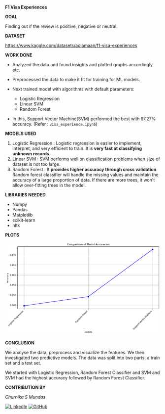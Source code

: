 
  

**F1 Visa Experiences**

  

**GOAL**

  
Finding out if the review is positive, negative or neutral.
  

**DATASET**

  

https://www.kaggle.com/datasets/adiamaan/f1-visa-experiences

  

  

**WORK DONE**

* Analyzed the data and found insights and plotted graphs accordingly etc.
* Preprocessed the data to make it fit for training for ML models.
* Next trained model with algorithms with default parameters:
	* Logistic Regression
	* Linear SVM
	* Random Forest

* In this, Support Vector Machine(SVM) performed the best with 97.27% accuracy. (Refer : `visa_experience.ipynb`)
  

**MODELS USED**

1. Logistic Regression : Logistic regression is easier to implement, interpret, and very efficient to train. It is **very fast at classifying unknown records**.
2. Linear SVM : SVM performs well on classification problems when size of dataset is not too large.
3. Random Forest : It **provides higher accuracy through cross validation**. Random forest classifier will handle the missing values and maintain the accuracy of a large proportion of data. If there are more trees, it won't allow over-fitting trees in the model.

**LIBRARIES NEEDED**

* Numpy
* Pandas
* Matplotlib
* scikit-learn
* nltk
  
  

**PLOTS**

![Model Accuracies](../Images/final_accuracy.png "Model Accuracies")


**CONCLUSION**

  

We analyse the data, preprocess and visualize the features. We then investigated two predictive models. The data was split into two parts, a train set and a test set.

We started with Logistic Regression, Random Forest Classifier and SVM and SVM had the highest accuracy followed by Random Forest Classifier.

  

**CONTRIBUTION BY**

*Churnika S Mundas*

  
[![LinkedIn](https://img.shields.io/badge/linkedin-%230077B5.svg?style=for-the-badge&logo=linkedin&logoColor=white)](https://www.linkedin.com/in/churnika-mundas-64767b246/) [![GitHub](https://img.shields.io/badge/github-%23121011.svg?style=for-the-badge&logo=github&logoColor=white)](https://github.com/stackaway) 

